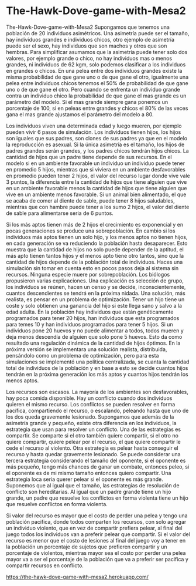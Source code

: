 # The-Hawk-Dove-game-with-Mesa2
The-Hawk-Dove-game-with-Mesa2
Supongamos que tenemos una población de 20 individuos asimétricos. Una asimetría puede ser el tamaño, hay individuos grandes e individuos chicos, otro ejemplo de asimetría puede ser el sexo, hay individuos que son machos y otros que son hembras. Para simplificar asumamos que la asimetría puede tener solo dos valores, por ejemplo grande o chico, no hay individuos mas o menos grandes, ni individuos de 62 kgm, solo podemos clasificar a los individuos en grandes o chicos. En una pelea entre dos individuos grandes existe la misma probabilidad de que gane uno o de que gane el otro, igualmente una pelea entre individuos chicos tenemos el 50% de probabilidad de que gane uno o de que gane el otro. Pero cuando se enfrenta un individuo grande contra un individuo chico la probabilidad de que gane el mas grande es un parámetro del modelo. Si el mas grande siempre gana ponemos un porcentaje de 100, si en peleas entre grandes y chicos el 80% de las veces gana el mas grande ajustamos el parámetro del modelo a 80.

Los individuos viven una determinada edad y luego mueren, por ejemplo pueden vivir 6 pasos de simulación. Los individuos tienen hijos, los hijos son iguales que sus padres, son clones de sus padres ya que en el modelo la reproducción es asexual.  Si la única asimetría es el tamaño, los hijos de padres grandes serán grandes, y los padres chicos tendrán hijos chicos. La cantidad de hijos que un padre tiene depende de sus recursos. En el modelo si en un ambiente favorable un individuo un individuo puede tener en promedio 5 hijos, mientras que si viviera en un ambiente desfavorables en promedio pueden tener 2 hijos, el valor del recurso lugar donde vive vale 3 puntos, la diferencia entre la cantidad de hijos que tiene alguien que vive en un ambiente favorable menos la cantidad de hijos que tiene alguien que vive en un ambiente menos favorable. Si un animal bien alimentado, el que se acaba de comer al diente de sable, puede tener 8 hijos saludables, mientras que con hambre puede tener a los sumo 2 hijos, el valor del diente de sable para alimentarse seria de 6 puntos.

Si los más aptos tienen más de 2 hijos el crecimiento es exponencial y en pocas generaciones se produce una sobrepoblación. En cambio si los individuos más aptos tienen un solo hijo, y los menos aptos no tienen hijos,  en cada generación se va reduciendo la población hasta desaparecer. Esto muestra que la cantidad de hijos no solo puede depender de la aptitud, el más apto tienen tantos hijos y el menos apto tiene otro tantos,  sino que la cantidad de hijos depende de la población total de individuos. Haces una simulación sin tomar en cuenta esto en pocos pasos deja al sistema sin recursos. Ninguna especie muere por sobrepoblación. Los biólogos propusieron varias explicaciones. Una explicación es selección de grupo, los individuos se reúnen, hacen un censo y se decide, inconscientemente, cuantos descendientes se tendrá en la próxima nidada. Una solución, más realista, es pensar en un problema de optimización. Tener un hijo tiene un coste y solo obtienen una ganancia del hijo si este llega sano y salvo a la edad adulta. En la población hay individuos que están genéticamente programados para tener 20 hijos, han individuos que esta programados para temes 10 y han individuos programados para tener 5 hijos. Si un individuos pone 20 huevos y no puede alimentar a todos, todos mueren y deja menos descendía de alguien que solo pone 5 huevos. Esto da como resultado una regulación dinámica de la cantidad de hijos óptimos.  En la próxima versión se implementara una solución realista, distribuida, pensándolo como un problema de optimización, pero para esta simulaciones se implementó una política centralizada, se cuanta la cantidad total de individuos de la población y en base a esto se decide cuantos hijos tendrán en la próxima generación los más aptos y cuantos hijos tendrán los menos aptos. 

Los recursos son escasos. La mayoría de los ambientes son desfavorables, hay poca comida disponible.  Hay un conflicto cuando dos individuos quieren el mismo recurso. Los conflictos se pueden resolver en forma pacífica, compartiendo el recurso, o escalando, peleando hasta que uno de los dos queda gravemente lesionado.  Supongamos que además de la asimetría grande y pequeño, existe otra diferencia en los individuos, la estrategia que usan para resolver un conflicto. Una de las estrategias es compartir. Se comparte si el otro también quiere compartir,  si el otro no quiere compartir, quiere pelear por el recurso, el que quiere compartir le cede el recurso al violento. Otra estrategia es pelear hasta conseguir el recurso y hasta quedar gravemente lesionado. Se puede considerar una tercera estrategia considerando el tamaño del oponente, si el oponente es más pequeño, tengo más chances de ganar un combate, entonces peleo, si el oponente es de mi mismo tamaño entonces quiero compartir. Una estrategia loca seria querer pelear si el oponente es más grande.  Suponemos que al igual que el tamaño, las estrategias de resolución de conflicto son hereditarias. Al igual que un padre grande tiene un hijo grande, un padre que resuelve los conflictos en forma violenta tiene un hijo que resuelve conflictos en forma violenta.

Si valor del recurso es mayor que el costo de perder una pelea y tengo una población pacifica, donde todos comparten los recursos, con solo agregar un individuo violento, que en vez de compartir prefiera pelear, al final del juego todos los individuos van a preferir pelear que compartir. Si el valor del recurso es menor que el costo de lesiones al final del juego voy a tener en la población un porcentaje de sujetos que prefieren compartir y un porcentaje de violentos, mientras mayor sea el costo por perder una pelea mayor va a ser el porcentaje de la población que va a preferir ser pacifica y compartir recursos en conflicto.

https://the-hawk-dove-game-with-mesa2.herokuapp.com/

